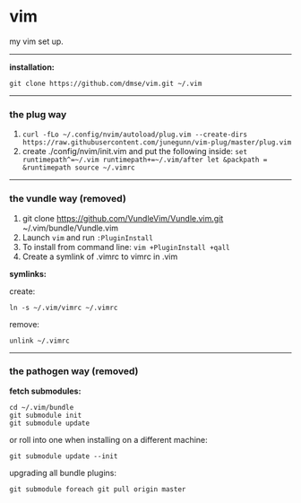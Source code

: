 # vim

my vim set up.

---
**installation:**

    git clone https://github.com/dmse/vim.git ~/.vim

---
### the plug way
1. `curl -fLo ~/.config/nvim/autoload/plug.vim --create-dirs https://raw.githubusercontent.com/junegunn/vim-plug/master/plug.vim`
2. create ./config/nvim/init.vim and put the following inside:
`set runtimepath^=~/.vim runtimepath+=~/.vim/after
let &packpath = &runtimepath
source ~/.vimrc`

---
### the vundle way (removed)

1. git clone https://github.com/VundleVim/Vundle.vim.git ~/.vim/bundle/Vundle.vim
2. Launch `vim` and run `:PluginInstall`
3. To install from command line: `vim +PluginInstall +qall`
4. Create a symlink of .vimrc to vimrc in .vim

**symlinks:**

create:

    ln -s ~/.vim/vimrc ~/.vimrc

remove:

    unlink ~/.vimrc

---
### the pathogen way (removed)

**fetch submodules:**

    cd ~/.vim/bundle
    git submodule init
    git submodule update

or roll into one when installing on a different machine:

    git submodule update --init

upgrading all bundle plugins:

    git submodule foreach git pull origin master

